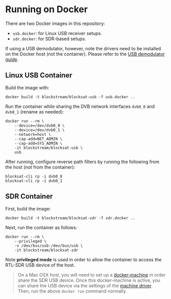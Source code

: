 # Running on Docker

There are two Docker images in this repository:

- `usb.docker`: for Linux USB receiver setups.
- `sdr.docker`: for SDR-based setups.

If using a USB demodulator, however, note the drivers need to be installed on
the Docker host (not the container). Please refer to the [USB demodulator
guide](tbs.md#tbs-5927-drivers).

## Linux USB Container

Build the image with:

```
docker build -t blockstream/blocksat-usb -f usb.docker ..
```

Run the container while sharing the DVB network interfaces `dvb0_0` and `dvb0_1`
(rename as needed):

```
docker run --rm \
	--device=/dev/dvb0_0 \
	--device=/dev/dvb0_1 \
	--network=host \
	--cap-add=NET_ADMIN \
	--cap-add=SYS_ADMIN \
	-it blockstream/blocksat-usb \
	usb
```

After running, configure reverse path filters by running the following from the
host (not from the container):

```
blocksat-cli rp -i dvb0_0
blocksat-cli rp -i dvb0_1
```

## SDR Container

First, build the image:

```
docker build -t blockstream/blocksat-sdr -f sdr.docker ..
```

Next, run the container as follows:

```
docker run --rm \
	--privileged \
	-v /dev/bus/usb:/dev/bus/usb \
	-it blockstream/blocksat-sdr
```

Note **privileged mode** is used in order to allow the container to access the
RTL-SDR USB device of the host.

> On a Mac OSX host, you will need to set up a
> [docker-machine](https://docs.docker.com/machine/) in order share the SDR USB
> device. Once this docker-machine is active, you can share the USB device via
> the settings of the [machine
> driver](https://docs.docker.com/machine/drivers/). Then, run the above `docker
> run` command normally.

